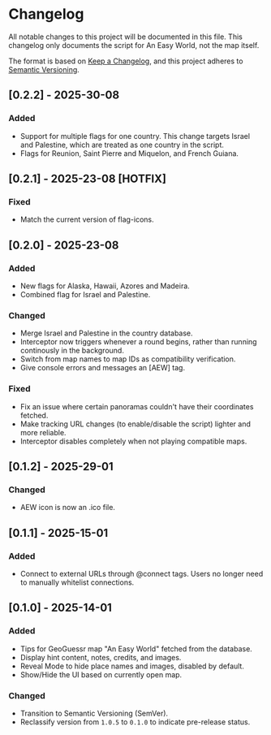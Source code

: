 # Changelog

All notable changes to this project will be documented in this file. This changelog only documents the script for An Easy World, not the map itself.

The format is based on [Keep a Changelog](https://keepachangelog.com/en/1.0.0/),
and this project adheres to [Semantic Versioning](https://semver.org/spec/v2.0.0.html).

## [0.2.2] - 2025-30-08
### Added
- Support for multiple flags for one country. This change targets Israel and Palestine, which are treated as one country in the script.
- Flags for Reunion, Saint Pierre and Miquelon, and French Guiana.

## [0.2.1] - 2025-23-08 [HOTFIX]
### Fixed
- Match the current version of flag-icons.

## [0.2.0] - 2025-23-08
### Added
- New flags for Alaska, Hawaii, Azores and Madeira.
- Combined flag for Israel and Palestine.

### Changed
- Merge Israel and Palestine in the country database.
- Interceptor now triggers whenever a round begins, rather than running continously in the background.
- Switch from map names to map IDs as compatibility verification.
- Give console errors and messages an \[AEW\] tag.

### Fixed
- Fix an issue where certain panoramas couldn't have their coordinates fetched.
- Make tracking URL changes (to enable/disable the script) lighter and more reliable.
- Interceptor disables completely when not playing compatible maps.

## [0.1.2] - 2025-29-01
### Changed
- AEW icon is now an .ico file.

## [0.1.1] - 2025-15-01
### Added
- Connect to external URLs through @connect tags. Users no longer need to manually whitelist connections.

## [0.1.0] - 2025-14-01
### Added
- Tips for GeoGuessr map "An Easy World" fetched from the database.
- Display hint content, notes, credits, and images.
- Reveal Mode to hide place names and images, disabled by default.
- Show/Hide the UI based on currently open map.

### Changed
- Transition to Semantic Versioning (SemVer).
- Reclassify version from `1.0.5` to `0.1.0` to indicate pre-release status.